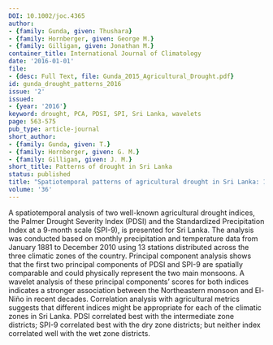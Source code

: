 ```yaml
---
DOI: 10.1002/joc.4365
author:
- {family: Gunda, given: Thushara}
- {family: Hornberger, given: George M.}
- {family: Gilligan, given: Jonathan M.}
container_title: International Journal of Climatology
date: '2016-01-01'
file:
- {desc: Full Text, file: Gunda_2015_Agricultural_Drought.pdf}
id: gunda_drought_patterns_2016
issue: '2'
issued:
- {year: '2016'}
keyword: drought, PCA, PDSI, SPI, Sri Lanka, wavelets
page: 563-575
pub_type: article-journal
short_author:
- {family: Gunda, given: T.}
- {family: Hornberger, given: G. M.}
- {family: Gilligan, given: J. M.}
short_title: Patterns of drought in Sri Lanka
status: published
title: "Spatiotemporal patterns of agricultural drought in Sri Lanka: 1881\u20132010"
volume: '36'
---
```

A spatiotemporal analysis of two well-known agricultural drought indices, the Palmer Drought Severity Index (PDSI) and the Standardized Precipitation Index at a 9-month scale (SPI-9), is presented for Sri Lanka. The analysis was conducted based on monthly precipitation and temperature data from January 1881 to December 2010 using 13 stations distributed across the three climatic zones of the country. Principal component analysis shows that the first two principal components of PDSI and SPI-9 are spatially comparable and could physically represent the two main monsoons. A wavelet analysis of these principal components&#8217; scores for both indices indicates a stronger association between the Northeastern monsoon and El-Ni&#241;o in recent decades. Correlation analysis with agricultural metrics suggests that different indices might be appropriate for each of the climatic zones in Sri Lanka. PDSI correlated best with the intermediate zone districts; SPI-9 correlated best with the dry zone districts; but neither index correlated well with the wet zone districts.
